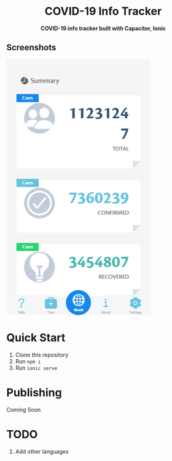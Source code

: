 <div align="center">
  <h1>COVID-19 Info Tracker</h1>
  <p><strong>COVID-19 info tracker built with Capacitor, Ionic</strong></p>
</div>

## Screenshots
![Screenshots](/docs/screenshots/01.gif?raw=true "Screen Shot")

# <a name="quick-start"></a>Quick Start
1. Clone this repository
2. Run `npm i`
3. Run `ionic serve`

# <a name="quick-start"></a>Publishing
Coming Soon

# <a name="quick-start"></a>TODO
1. Add other languages